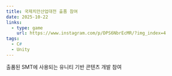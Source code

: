 ```yaml
---
title: 국제치안산업대전 출품 참여
date: 2025-10-22
links:
  - type: game
    url: https://www.instagram.com/p/DPS6NbrEcMR/?img_index=4
tags:
  - C#
  - Unity
---
```


출품된 SMT에 사용되는 유니티 기반 콘텐츠 개발 참여

<!--more-->
